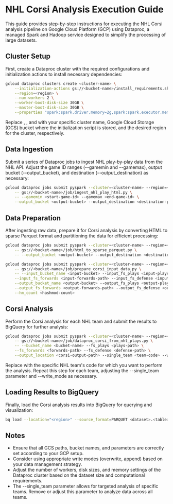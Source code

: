 # NHL Corsi Analysis Execution Guide

This guide provides step-by-step instructions for executing the NHL Corsi analysis pipeline on Google Cloud Platform (GCP) using Dataproc, a managed Spark and Hadoop service designed to simplify the processing of large datasets.

## Cluster Setup

First, create a Dataproc cluster with the required configurations and initialization actions to install necessary dependencies:

```bash
gcloud dataproc clusters create <cluster-name> \
    --initialization-actions gs://<bucket-name>/install_requirements.sh \
    --region=<region> \
    --num-workers 2 \
    --worker-boot-disk-size 30GB \
    --master-boot-disk-size 30GB \
    --properties "spark:spark.driver.memory=2g,spark:spark.executor.memory=2g"
```

Replace <cluster-name>, <bucket-name>, and <region> with your specific cluster name, Google Cloud Storage (GCS) bucket where the initialization script is stored, and the desired region for the cluster, respectively.

## Data Ingestion
Submit a series of Dataproc jobs to ingest NHL play-by-play data from the NHL API. Adjust the game ID ranges (--gamemin and --gamemax), output bucket (--output_bucket), and destination (--output_destination) as necessary:

```bash
gcloud dataproc jobs submit pyspark --cluster=<cluster-name> --region=<region> \
    -- gs://<bucket-name>/job/ingest_nhl_play_html.py \
    -- --gamemin <start-game-id> --gamemax <end-game-id> \
    --output_bucket <output-bucket> --output_destination <destination-path> --write_mode <write-mode>
```

## Data Preparation
After ingesting raw data, prepare it for Corsi analysis by converting HTML to sparse Parquet format and partitioning the data for efficient processing:

```bash
gcloud dataproc jobs submit pyspark --cluster=<cluster-name> --region=<region> \
    -- gs://<bucket-name>/job/html_to_sparse_parquet.py \
    -- --output_bucket <output-bucket> --output_destination <destination-path>

gcloud dataproc jobs submit pyspark --cluster=<cluster-name> --region=<region> \
    -- gs://<bucket-name>/job/prepare_corsi_input_data.py \
    -- --input_bucket_name <input-bucket> --input_fs_plays <input-plays-path> \
    --input_fs_forwards <input-forwards-path> --input_fs_defense <input-defense-path> \
    --output_bucket_name <output-bucket> --output_fs_plays <output-plays-path> \
    --output_fs_forwards <output-forwards-path> --output_fs_defense <output-defense-path> \
    --hm_count <hashmod-count>
```

## Corsi Analysis
Perform the Corsi analysis for each NHL team and submit the results to BigQuery for further analysis:


```bash
gcloud dataproc jobs submit pyspark --cluster=<cluster-name> --region=<region> \
    -- gs://<bucket-name>/job/dataproc_corsi_from_nhl_plays.py \
    -- --bucket_name <bucket-name> --fs_plays <plays-path> \
    --fs_forwards <forwards-path> --fs_defense <defense-path> \
    --output_location <corsi-output-path> --single_team <team-code> --write_mode <write-mode>
```

Replace <team-code> with the specific NHL team's code for which you want to perform the analysis. Repeat this step for each team, adjusting the --single_team parameter and --write_mode as necessary.

## Loading Results to BigQuery

Finally, load the Corsi analysis results into BigQuery for querying and visualization:

```bash
bq load --location="<region>" --source_format=PARQUET <dataset>.<table> "gs://<bucket-name>/<corsi-output-path>/*.parquet"
```

## Notes

- Ensure that all GCS paths, bucket names, and parameters are correctly set according to your GCP setup.
- Consider using appropriate write modes (overwrite, append) based on your data management strategy.
- Adjust the number of workers, disk sizes, and memory settings of the Dataproc cluster based on the dataset size and computational requirements.
- The --single_team parameter allows for targeted analysis of specific teams. Remove or adjust this parameter to analyze data across all teams.